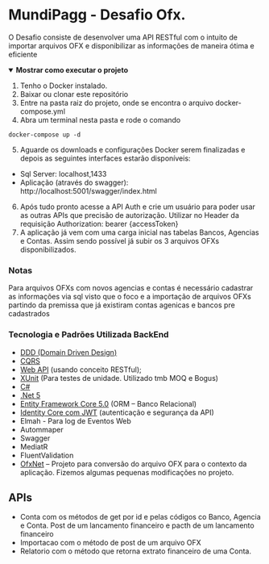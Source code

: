 # MundiPagg - Desafio Ofx. 

O Desafio consiste de desenvolver uma API RESTful com o intuito de importar arquivos OFX e disponibilizar as informações de maneira ótima e eficiente


<details open="open">
  <summary><b>Mostrar como executar o projeto</b></summary>

1. Tenho o Docker instalado. 
2. Baixar ou clonar este repositório
3. Entre na pasta raiz do projeto, onde se encontra o arquivo docker-compose.yml
4. Abra um terminal nesta pasta e rode o comando
```
docker-compose up -d
```
5. Aguarde os downloads e configurações Docker serem finalizadas e depois as seguintes interfaces estarão disponíveis:
- Sql Server: localhost,1433 
- Aplicação (através do swagger): http://localhost:5001/swagger/index.html

6. Após tudo pronto acesse a API Auth e crie um usuário para poder usar as outras APIs que precisão de autorização. Utilizar no Header da requisição Authorization: bearer {accessToken}
7. A aplicação já vem com uma carga inicial nas tabelas Bancos, Agencias e Contas. Assim sendo possível já subir os 3 arquivos OFXs disponibilizados. 

</details>




### Notas
Para arquivos OFXs com novos agencias e contas é necessário cadastrar as informações via sql visto que o foco e a importação de arquivos OFXs partindo da premissa que já existiram contas agenicas e bancos pre cadastrados



### Tecnologia e Padrões Utilizada BackEnd
- [DDD (Domain Driven Design)](https://en.wikipedia.org/wiki/Domain-driven_design)
- [CQRS](https://docs.microsoft.com/pt-br/azure/architecture/patterns/cqrs)
- [Web API]( https://docs.microsoft.com/pt-br/aspnet/core/web-api/?view=aspnetcore-5.0) (usando conceito RESTful);
- [XUnit](https://xunit.net/) (Para testes de unidade. Utilizado tmb MOQ e Bogus)
- [C# ](https://msdn.microsoft.com/en-us/library/kx37x362.aspx) 
- [.Net 5](https://docs.microsoft.com/pt-br/dotnet/core/dotnet-five) 
- [Entity Framework Core 5.0]( https://docs.microsoft.com/en-us/ef/core/what-is-new/ef-core-5.0/whatsnew) (ORM – Banco Relacional)
- [Identity Core com JWT]( https://docs.microsoft.com/en-us/aspnet/core/security/?view=aspnetcore-5.0) (autenticação e segurança da API)
- Elmah - Para log de Eventos Web
- Autommaper 
- Swagger
- MediatR
- FluentValidation
- [OfxNet](https://github.com/jim-dale/BankingTools) – Projeto para conversão do arquivo OFX para o contexto da aplicação. Fizemos algumas pequenas modificações no projeto.

## APIs
- Conta com os métodos de get por id e pelas códigos co Banco, Agencia e Conta. Post de um lancamento financeiro e pacth de um lancamento financeiro
- Importacao com o método de post de um arquivo OFX
- Relatorio com o método que retorna extrato financeiro de uma Conta.
